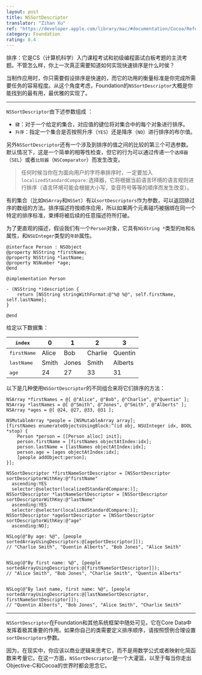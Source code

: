 ```yaml
---
layout: post
title: NSSortDescriptor
translator: "Zihan Xu"
ref: "https://developer.apple.com/library/mac/#documentation/Cocoa/Reference/Foundation/Classes/NSSortDescriptor_Class/Reference/Reference.html"
category: Foundation
rating: 8.4
---
```


排序：它是CS（计算机科学）入门课程考试和初级编程面试白板考题的主流考题。不管怎么样，你上一次真正需要知道如何实现快速排序是什么时侯？

当制作应用时，你只需要假设排序是快速的，而它的功用的衡量标准是你完成所需要任务的容易程度。从这个角度考虑，Foundation的`NSSortDescriptor`大概是你能找到的最有用，最优雅的实现了。

* * *

`NSSortDescriptor`由下述参数组成	：

- `键`：对于一个给定的集合，对应值的键位将对集合中的每个对象进行排序。
- `升序`：指定一个集合是否按照升序（`YES`）还是降序（`NO`）进行排序的布尔值。

另外`NSSortDescriptor`还有一个涉及到排序的值之间的比较的第三个可选参数。默认情况下，这是一个简单的相等性检查，但它的行为可以通过传递一个`选择器`（`SEL`）或者`比较器`（`NSComparator`）而发生改变。

> 任何时候当你在为面向用户的字符串排序时，一定要加入`localizedStandardCompare:`选择器，它将根据当前语言环境的语言规则进行排序（语言环境可能会根据大小写，变音符号等等的顺序而发生改变）。

有的集合（比如`NSArray`和`NSSet`）有以`sortDescriptors`作为参数，可以返回排过序的数组的方法。排序描述符按顺序应用，所以如果两个元素碰巧被捆绑在同一个特定的排序标准，束缚将被后续的任意描述符所打破。

为了更直观的描述，假设我们有一个`Person`对象，它具有`NSString *`类型的`姓`和`名`属性，和`NSUInteger`类型的`年龄`属性。

~~~{objective-c}
@interface Person : NSObject
@property NSString *firstName;
@property NSString *lastName;
@property NSNumber *age;
@end

@implementation Person

- (NSString *)description {
    return [NSString stringWithFormat:@"%@ %@", self.firstName, self.lastName];
}

@end
~~~

给定以下数据集：

<table>
  <thead>
    <tr>
      <th><tt>index</tt></th>
      <th>0</th>
      <th>1</th>
      <th>2</th>
      <th>3</th>
    </tr>
  </thead>
  <tbody>
    <tr>
      <td><tt>firstName</tt></td>
      <td>Alice</td>
      <td>Bob</td>
      <td>Charlie</td>
      <td>Quentin</td>
    </tr>
    <tr>
      <td><tt>lastName</tt></td>
      <td>Smith</td>
      <td>Jones</td>
      <td>Smith</td>
      <td>Alberts</td>
    </tr>
    <tr>
      <td><tt>age</tt></td>
      <td>24</td>
      <td>27</td>
      <td>33</td>
      <td>31</td>
    </tr>
  </tbody>
</table>

以下是几种使用`NSSortDescriptor`的不同组合来将它们排序的方法：

~~~{objective-c}
NSArray *firstNames = @[ @"Alice", @"Bob", @"Charlie", @"Quentin" ];
NSArray *lastNames = @[ @"Smith", @"Jones", @"Smith", @"Alberts" ];
NSArray *ages = @[ @24, @27, @33, @31 ];

NSMutableArray *people = [NSMutableArray array];
[firstNames enumerateObjectsUsingBlock:^(id obj, NSUInteger idx, BOOL *stop) {
    Person *person = [[Person alloc] init];
    person.firstName = [firstNames objectAtIndex:idx];
    person.lastName = [lastNames objectAtIndex:idx];
    person.age = [ages objectAtIndex:idx];
    [people addObject:person];
}];

NSSortDescriptor *firstNameSortDescriptor = [NSSortDescriptor sortDescriptorWithKey:@"firstName"
  ascending:YES
  selector:@selector(localizedStandardCompare:)];
NSSortDescriptor *lastNameSortDescriptor = [NSSortDescriptor sortDescriptorWithKey:@"lastName"
  ascending:YES
  selector:@selector(localizedStandardCompare:)];
NSSortDescriptor *ageSortDescriptor = [NSSortDescriptor sortDescriptorWithKey:@"age"
  ascending:NO];

NSLog(@"By age: %@", [people sortedArrayUsingDescriptors:@[ageSortDescriptor]]);
// "Charlie Smith", "Quentin Alberts", "Bob Jones", "Alice Smith"


NSLog(@"By first name: %@", [people sortedArrayUsingDescriptors:@[firstNameSortDescriptor]]);
// "Alice Smith", "Bob Jones", "Charlie Smith", "Quentin Alberts"


NSLog(@"By last name, first name: %@", [people sortedArrayUsingDescriptors:@[lastNameSortDescriptor, firstNameSortDescriptor]]);
// "Quentin Alberts", "Bob Jones", "Alice Smith", "Charlie Smith"
~~~

* * *

`NSSortDescriptor`在Foundation和其他系统框架中随处可见，它在Core Data中发挥着极其重要的作用。如果你自己的类需要定义排序顺序，请按照惯例合理设置`sortDescriptors`参数。

因为，在现实中，你应该以商业逻辑来思考它，而不是用数学公式或者映射化简函数来考量它。在这一方面，`NSSortDescriptor`是一个大灌篮，以至于每当你走出Objective-C和Cocoa的世界时都会思念它。
